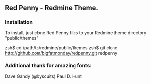 ## Red Penny - Redmine Theme.

### Installation
To install, just clone Red Penny files to your Redmine theme directory "public/themes"

zsh$ cd /path/to/redmine/public/themes
zsh$ git clone http://github.com/bigfatmonday/redpenny.git redpenny

### Additional thank for amazing fonts:
Dave Gandy (@byscuits)
Paul D. Hunt